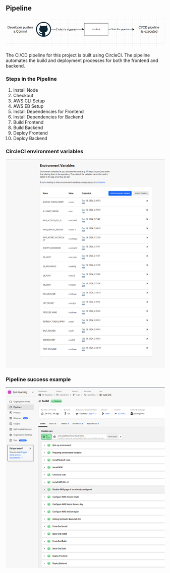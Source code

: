 ## Pipeline

![pipeline](pipeline.png)

The CI/CD pipeline for this project is built using CircleCI. The pipeline automates the build and deployment processes for both the frontend and backend.

### Steps in the Pipeline

1. Install Node
2. Checkout
3. AWS CLI Setup
4. AWS EB Setup
5. Install Dependencies for Frontend
6. Install Dependencies for Backend
7. Build Frontend
8. Build Backend
9. Deploy Frontend
10. Deploy Backend


### CircleCI environment variables

![env variables](env-variables-on-circle-ci.png)

### Pipeline success example

![pipeline](pipeline-1.png)